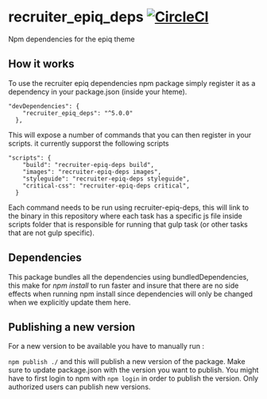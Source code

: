 # recruiter_epiq_deps [![CircleCI](https://dl.circleci.com/status-badge/img/gh/jobiqo/recruiter_epiq_deps/tree/master.svg?style=svg)](https://dl.circleci.com/status-badge/redirect/gh/jobiqo/recruiter_epiq_deps/tree/master)

Npm dependencies for the epiq theme

## How it works

To use the recruiter epiq dependencies npm package simply register it as a dependency in your package.json (inside your hteme).

```
"devDependencies": {
    "recruiter_epiq_deps": "^5.0.0"
  },
```

This will expose a number of commands that you can then register in your scripts. it currently supporst the following scripts

```
"scripts": {
    "build": "recruiter-epiq-deps build",
    "images": "recruiter-epiq-deps images",
    "styleguide": "recruiter-epiq-deps styleguide",
    "critical-css": "recruiter-epiq-deps critical",
  }
```

Each command needs to be run using recruiter-epiq-deps, this will link to the binary in this repository where each task has a specific js file inside scripts folder that is responsible for running that gulp task (or other tasks that are not gulp specific).

## Dependencies

This package bundles all the dependencies using bundledDependencies, this make for _npm install_ to run faster and insure that there are no side effects when running npm install since dependencies will only be changed when we explicitly update them here.

## Publishing a new version

For a new version to be available you have to manually run :

`npm publish ./` and this will publish a new version of the package. Make sure to update package.json with the version you want to publish.
You might have to first login to npm with `npm login` in order to publish the version. Only authorized users can publish new versions.
